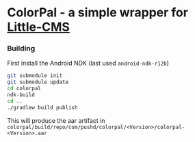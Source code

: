# ColorPal - a simple wrapper for [Little-CMS](http://littlecms.com)

### Building

First install the Android NDK (last used `android-ndk-r12b`)

```bash
git submodule init
git submodule update
cd colorpal
ndk-build
cd ..
./gradlew build publish
```

This will produce the aar artifact in `colorpal/build/repo/com/pushd/colorpal/<Version>/colorpal-<Version>.aar`

